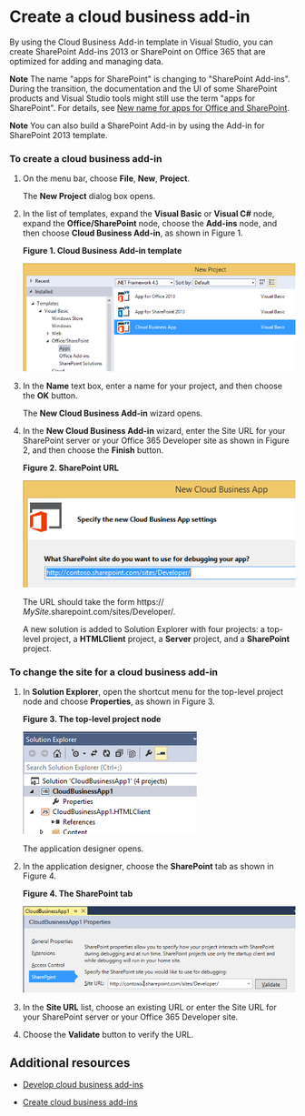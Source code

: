 # Create a cloud business add-in
By using the Cloud Business Add-in template in Visual Studio, you can create SharePoint Add-ins 2013 or SharePoint on Office 365 that are optimized for adding and managing data.
 

 **Note**  The name "apps for SharePoint" is changing to "SharePoint Add-ins". During the transition, the documentation and the UI of some SharePoint products and Visual Studio tools might still use the term "apps for SharePoint". For details, see  [New name for apps for Office and SharePoint](new-name-for-apps-for-sharepoint.md#bk_newname).
 


 **Note**  You can also build a SharePoint Add-in by using the Add-in for SharePoint 2013 template.
 


### To create a cloud business add-in


1. On the menu bar, choose  **File**,  **New**,  **Project**.
    
    The  **New Project** dialog box opens.
    
 
2. In the list of templates, expand the  **Visual Basic** or **Visual C#** node, expand the **Office/SharePoint** node, choose the **Add-ins** node, and then choose **Cloud Business Add-in**, as shown in Figure 1.
    
    **Figure 1. Cloud Business Add-in template**

 

     ![Template for creating a Cloud Business App](../../images/CloudBusinessApptemplate.PNG)
 

 

 
3. In the  **Name** text box, enter a name for your project, and then choose the **OK** button.
    
    The  **New Cloud Business Add-in** wizard opens.
    
 
4. In the  **New Cloud Business Add-in** wizard, enter the Site URL for your SharePoint server or your Office 365 Developer site as shown in Figure 2, and then choose the **Finish** button.
    
    **Figure 2. SharePoint URL**

 

     ![SharePoint URL](../../images/SiteURL.PNG)
 

    The URL should take the form https://  _MySite_.sharepoint.com/sites/Developer/.
    
    A new solution is added to Solution Explorer with four projects: a top-level project, a  **HTMLClient** project, a **Server** project, and a **SharePoint** project.
    
 

### To change the site for a cloud business add-in


1. In  **Solution Explorer**, open the shortcut menu for the top-level project node and choose  **Properties**, as shown in Figure 3.
    
    **Figure 3. The top-level project node**

 

     ![The top level project node](../../images/Top-levelprojectnode.PNG)
 

    The application designer opens.
    
 
2. In the application designer, choose the  **SharePoint** tab as shown in Figure 4.
    
    **Figure 4. The SharePoint tab**

 

     ![The SharePoint properties tab](../../images/SharePointtab.PNG)
 

 

 
3. In the  **Site URL** list, choose an existing URL or enter the Site URL for your SharePoint server or your Office 365 Developer site.
    
 
4. Choose the  **Validate** button to verify the URL.
    
 

## Additional resources
<a name="bk_addresources"> </a>


-  [Develop cloud business add-ins](develop-cloud-business-add-ins.md)
    
 
-  [Create cloud business add-ins](create-cloud-business-add-ins.md)
    
 

